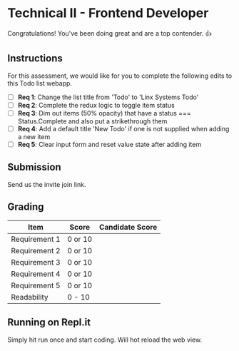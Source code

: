 # Technical II - Frontend Developer

Congratulations!  You've been doing great and are a top contender. 👍

## Instructions

For this assessment, we would like for you to complete the following edits to this Todo list webapp.

- [ ] **Req 1**: Change the list title from 'Todo' to 'Linx Systems Todo'
- [ ] **Req 2**: Complete the redux logic to toggle item status
- [ ] **Req 3**: Dim out items (50% opacity) that have a status === Status.Complete and also put a strikethrough them
- [ ] **Req 4**: Add a default title 'New Todo' if one is not supplied when adding a new item
- [ ] **Req 5**: Clear input form and reset value state after adding item

## Submission
Send us the invite join link.

## Grading

| Item | Score | Candidate Score |
| ---- | ----- | ----- |
| Requirement 1 | 0 or 10 | |
| Requirement 2 | 0 or 10 | |
| Requirement 3 | 0 or 10 | |
| Requirement 4 | 0 or 10 | |
| Requirement 5 | 0 or 10 | |
| Readability | 0 - 10 | |

## Running on Repl.it

Simply hit run once and start coding. Will hot reload the web view. 
